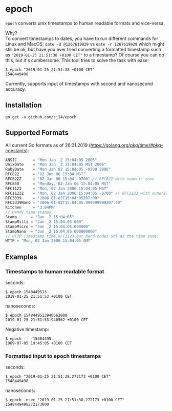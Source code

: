 # epoch

`epoch` converts unix timestamps to human readable formats and vice-versa.

Why?  
To convert timestamps to dates, you have to run different commands for Linux and MacOS: `date -d @1267619929` vs `date -r 1267619929` which might still be ok, but have you ever tried converting a formatted timestamp such as `"2019-01-25 21:51:38 +0100 CET"` to a timestamp? Of course you can do this, but it's cumbersome. This tool tries to solve the task with ease:

```text
$ epoch "2019-01-25 21:51:38 +0100 CET"
1548449498
```

Currently, supports input of timestamps with second and nanosecond accuracy.

## Installation

``` text
go get -u github.com/sj14/epoch
```

## Supported Formats

All current Go formats as of 26.01.2019 (https://golang.org/pkg/time/#pkg-constants):

``` go
ANSIC       = "Mon Jan _2 15:04:05 2006"
UnixDate    = "Mon Jan _2 15:04:05 MST 2006"
RubyDate    = "Mon Jan 02 15:04:05 -0700 2006"
RFC822      = "02 Jan 06 15:04 MST"
RFC822Z     = "02 Jan 06 15:04 -0700" // RFC822 with numeric zone
RFC850      = "Monday, 02-Jan-06 15:04:05 MST"
RFC1123     = "Mon, 02 Jan 2006 15:04:05 MST"
RFC1123Z    = "Mon, 02 Jan 2006 15:04:05 -0700" // RFC1123 with numeric zone
RFC3339     = "2006-01-02T15:04:05Z07:00"
RFC3339Nano = "2006-01-02T15:04:05.999999999Z07:00"
Kitchen     = "3:04PM"
// Handy time stamps.
Stamp      = "Jan _2 15:04:05"
StampMilli = "Jan _2 15:04:05.000"
StampMicro = "Jan _2 15:04:05.000000"
StampNano  = "Jan _2 15:04:05.000000000"
// HTTP Timestamp time.RFC1123 but hard-codes GMT as the time zone.
HTTP = "Mon, 02 Jan 2006 15:04:05 GMT"
```

## Examples

### Timestamps to human readable format

seconds:

``` text
$ epoch 1548449513
2019-01-25 21:51:53 +0100 CET
```

nanoseconds:

``` text
$ epoch 1548449513940562000
2019-01-25 21:51:53.940562 +0100 CET
```

Negative timestamp:

``` text
$ epoch -- -15484495
1969-07-05 19:45:05 +0100 CET
```

### Formatted input to epoch timestamps

seconds:

``` text
$ epoch "2019-01-25 21:51:38.272173 +0100 CET"
1548449498
```

nanoseconds:

```text
$ epoch -nsec "2019-01-25 21:51:38.272173 +0100 CET"
1548449498272173000
```